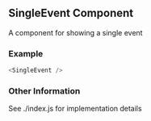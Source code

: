 ## SingleEvent Component
A component for showing a single event

### Example

```js
<SingleEvent />
```

### Other Information
See ./index.js for implementation details
